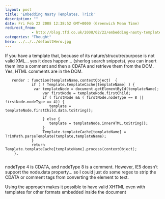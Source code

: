 ```yaml
---
layout: post
title: 'Embedding Nasty Templates, Trick'
description: ""
date: Fri Feb 22 2008 12:38:52 GMT+0000 (Greenwich Mean Time)
redirect_from: 
            - http://blog.tfd.co.uk/2008/02/22/embedding-nasty-templates-trick/
categories: "Thought"
hero: ../../../defaultHero.jpg
---
```

If you have a template that, becuase of its nature/strucutre/purpose is not valid XML... yes it does happen... (sherlog search snippets), you can insert them into a comment and then a CDATA and retrieve them from the DOM. Yes, HTML comments are in the DOM.

```
   render : function(templateName,contextObject)  {
  			if ( ! Template.templateCache[templateName] ) {
  			 var templateNode = document.getElementById(templateName);
  				 var firstNode = templateNode.firstChild;
  				 if ( firstNode && ( firstNode.nodeType == 8 || firstNode.nodeType == 4)) {
  				 	template = templateNode.firstChild.data.toString();

  				 } else {
  				 	template = templateNode.innerHTML.toString();
  				 }
  				 Template.templateCache[templateName] = TrimPath.parseTemplate(template,templateName);
  			}
  			return Template.templateCache[templateName].process(contextObject);
  	},


```

nodeType 4 is CDATA, and nodeType 8 is a comment. However, IE5 doesn't support the node.data property... so I could just do some regex to strip the CDATA or comment tags from converting the element to text.

Using the approach makes it possible to have valid XHTML even with templates for other formats embedded inside the document
